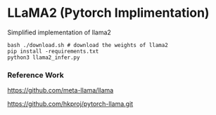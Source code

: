 # LLaMA2 (Pytorch Implimentation)

Simplified implementation of llama2

```
bash ./download.sh # download the weights of llama2
pip install -requirements.txt
python3 llama2_infer.py
```


### Reference Work
https://github.com/meta-llama/llama 

https://github.com/hkproj/pytorch-llama.git


